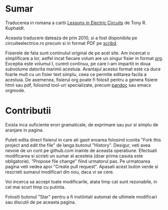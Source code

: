 # Sumar
Traducerea in romana a cartii [Lessons in Electric Circuits](https://www.ibiblio.org/kuphaldt/electricCircuits/)
de Tony R. Kuphaldt.

Aceasta traducere dateaza de prin 2010, si a fost disponibila pe circuiteelectrice.ro
precum si in format PDF pe [scribd](https://www.scribd.com/user/25381006/molteanu).

Fisierele de fata sunt continutul original de pe acel site. Am incercat o simplificare
a lor, astfel incat fiecare volum are un singur fisier in format [org](http://orgmode.org/).
Exceptia este volumul I, curent continuu, pe care l-am impartit in doua subvolume datorita
marimii acestuia. Avantajul acestui format este ca duce foarte mult cu un fisier text
simplu, ceea ce permite editarea facila a acestuia. De asemenea, fisierul org poate fi
folosit pentru a genera fisiere html sau pdf, folosind tool-uri specializate, precum
[pandoc](http://pandoc.org/) sau emacs orgmode.

# Contributii
Exista inca suficiente erori gramaticale, de exprimare sau pur si simplu de aranjare in pagina.

Puteti edita direct fisierul in care ati gasit eroarea folosind iconita "Fork this project and
edit the file" de langa butonul "History". Desigur, veti avea nevoie de un cont pe github.com
inainte de aceasta operatiune. Efectuati modificarea si scrieti un sumar al acesteia (doar prima
casuta este obligatorie). "Propose file change" fiind urmatorul pas. Pe urmatoarea pagina
veti vedea apoi "Create pull request". Apasati acest buton verde si rescrieti sumarul modificari
din nou, daca vi se cere.

Voi incerca sa accept toate modificarile, atata timp cat sunt rezonabile, in cel mai scurt timp
cu putinta.

Folositi butonul "Star" pentru a fi instiintati automat de ultimele modificari sau discutii
de pe aceasta pagina.
